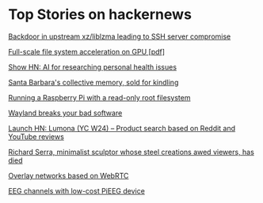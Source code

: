 # Top Stories on hackernews <br />
[Backdoor in upstream xz/liblzma leading to SSH server compromise](https://www.openwall.com/lists/oss-security/2024/03/29/4)

[Full-scale file system acceleration on GPU [pdf]](https://dl.gi.de/server/api/core/bitstreams/7c7a8830-fd81-4e56-8507-cd4809020660/content)

[Show HN: AI for researching personal health issues](https://www.agenthost.ai/chat/wellness-wise)

[Santa Barbara's collective memory, sold for kindling](https://www.independent.com/2024/03/29/santa-barbaras-collective-memory-sold-for-kindling/)

[Running a Raspberry Pi with a read-only root filesystem](https://www.dzombak.com/blog/2024/03/Running-a-Raspberry-Pi-with-a-read-only-root-filesystem.html)

[Wayland breaks your bad software](https://orowith2os.gitlab.io/posts/wayland-breaks-your-bad-software/)

[Launch HN: Lumona (YC W24) – Product search based on Reddit and YouTube reviews]()

[Richard Serra, minimalist sculptor whose steel creations awed viewers, has died](https://www.artnews.com/art-news/news/richard-serra-minimalist-sculptor-dead-1234701117/)

[Overlay networks based on WebRTC](https://github.com/pojntfx/weron)

[EEG channels with low-cost PiEEG device](https://pieeg.com/)
